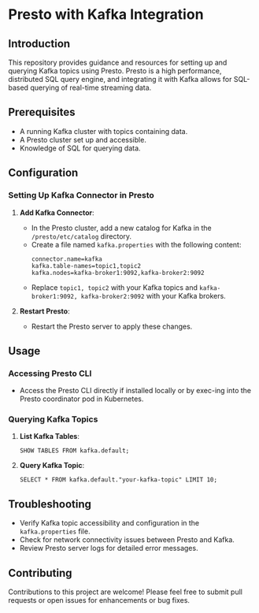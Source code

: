 
# Presto with Kafka Integration

## Introduction
This repository provides guidance and resources for setting up and querying Kafka topics using Presto. Presto is a high performance, distributed SQL query engine, and integrating it with Kafka allows for SQL-based querying of real-time streaming data.

## Prerequisites
- A running Kafka cluster with topics containing data.
- A Presto cluster set up and accessible.
- Knowledge of SQL for querying data.

## Configuration
### Setting Up Kafka Connector in Presto
1. **Add Kafka Connector**:
   - In the Presto cluster, add a new catalog for Kafka in the `/presto/etc/catalog` directory.
   - Create a file named `kafka.properties` with the following content:
     ```
     connector.name=kafka
     kafka.table-names=topic1,topic2
     kafka.nodes=kafka-broker1:9092,kafka-broker2:9092
     ```
   - Replace `topic1, topic2` with your Kafka topics and `kafka-broker1:9092, kafka-broker2:9092` with your Kafka brokers.

2. **Restart Presto**:
   - Restart the Presto server to apply these changes.

## Usage
### Accessing Presto CLI
- Access the Presto CLI directly if installed locally or by exec-ing into the Presto coordinator pod in Kubernetes.

### Querying Kafka Topics
1. **List Kafka Tables**:
   ```
   SHOW TABLES FROM kafka.default;
   ```
2. **Query Kafka Topic**:
   ```
   SELECT * FROM kafka.default."your-kafka-topic" LIMIT 10;
   ```

## Troubleshooting
- Verify Kafka topic accessibility and configuration in the `kafka.properties` file.
- Check for network connectivity issues between Presto and Kafka.
- Review Presto server logs for detailed error messages.

## Contributing
Contributions to this project are welcome! Please feel free to submit pull requests or open issues for enhancements or bug fixes.